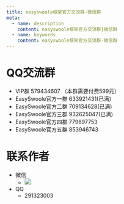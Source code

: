 ```yaml
---
title: easyswoole框架官方交流群-微信群
meta:
  - name: description
    content: easyswoole框架官方交流群|微信群
  - name: keywords
    content: easyswoole框架官方交流群-微信群
---
```

  
   
# QQ交流群
- VIP群 579434607 （本群需要付费599元）
- EasySwoole官方一群 633921431(已满)
- EasySwoole官方二群 709134628(已满)
- EasySwoole官方三群 932625047(已满)
- EasySwoole官方四群 779897753
- EasySwoole官方五群 853946743

# 联系作者
- 微信
  - ![](/Images/authWx.png)
- QQ 
  - 291323003    